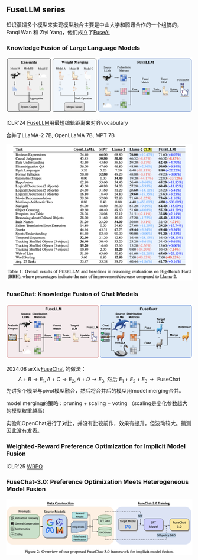 ## FuseLLM series

知识蒸馏多个模型来实现模型融合主要是中山大学和腾讯合作的一个组搞的，Fanqi Wan 和 Ziyi Yang，他们成立了[FuseAI](https://huggingface.co/FuseAI)

### Knowledge Fusion of Large Language Models

![](../../../../../Attachments/4.%20Artificial%20intelligence/2.%20Approaches/Artificial%20neural%20network/Large%20language%20model/LLM%20fusion/LLM%20knowledge%20distillation/IMG-20250414165009301.png)

ICLR'24 [FuseLLM](https://openreview.net/forum?id=jiDsk12qcz)用最短编辑距离来对齐vocabulary

合并了LLaMA-2 7B, OpenLLaMA 7B, MPT 7B

![](../../../../../Attachments/4.%20Artificial%20intelligence/2.%20Approaches/Artificial%20neural%20network/Large%20language%20model/LLM%20fusion/LLM%20knowledge%20distillation/IMG-20250414172715076.png)


### FuseChat: Knowledge Fusion of Chat Models

![](../../../../../Attachments/4.%20Artificial%20intelligence/2.%20Approaches/Artificial%20neural%20network/Large%20language%20model/LLM%20fusion/LLM%20knowledge%20distillation/IMG-20250414205553769.png)

2024.08 arXiv[FuseChat](https://arxiv.org/abs/2408.07990) 的做法：
$$
A+B \rightarrow E_1, A+C \rightarrow E_2, A+D \rightarrow E_3 \text {, 然后 } E_1+E_2+E_3 \rightarrow \text { FuseChat }
$$
先讲多个模型与pivot模型融合，然后将合并后的模型用model merging合并。

model merging的策略：pruning + scaling + voting （scaling是变化参数越大的模型权重越高）

实验和OpenChat进行了对比，并没有比较前作，效果有提升，但波动较大。猜测因此没有发表。


### Weighted-Reward Preference Optimization for Implicit Model Fusion


ICLR'25 [WRPO](https://openreview.net/forum?id=fq24pEb8SL)






### FuseChat-3.0: Preference Optimization Meets Heterogeneous Model Fusion

![](../../../../../Attachments/4.%20Artificial%20intelligence/2.%20Approaches/Artificial%20neural%20network/Large%20language%20model/LLM%20fusion/LLM%20knowledge%20distillation/IMG-20250415105833455.png)






